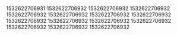 1532622706931
1532622706932
1532622706932
1532622706932
1532622706932
1532622706932
1532622706932
1532622706932
1532622706932
1532622706932
1532622706932
1532622706932
1532622706932
1532622706932
1532622706932